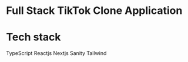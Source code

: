 <!-- <div id="top"></div>


<br />
<div align="center">
  <a href="https://github.com/jeffjiang13/tiktok">
    <img src="client/src/assets/house.png" alt="rent" width="200" height="50">
  </a>

</div>
👋 To try out click here
<a href="" > DEMO -->

# Full Stack TikTok Clone Application

# Tech stack
TypeScript
Reactjs
Nextjs
Sanity
Tailwind
